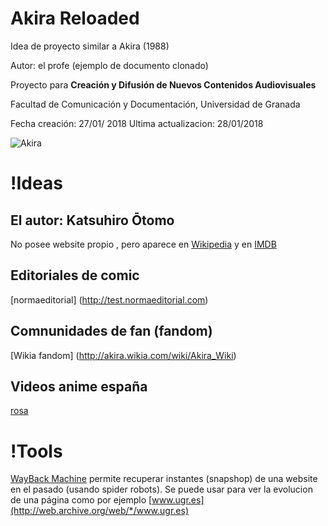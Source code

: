# Akira Reloaded
Idea de proyecto similar a Akira (1988)

Autor: el profe (ejemplo de documento clonado)

Proyecto para **Creación y Difusión de Nuevos Contenidos Audiovisuales** 


Facultad de Comunicación y Documentación, Universidad de Granada 


Fecha creación: 27/01/ 2018 Ultima actualizacion:  28/01/2018

![Akira](https://d1466nnw0ex81e.cloudfront.net/n_iv/600/753033.jpg)
# !Ideas 

## El autor:  Katsuhiro Ōtomo

 No posee website propio , pero aparece en 
[Wikipedia](https://es.wikipedia.org/wiki/Katsuhiro_Ōtomo) y en [IMDB](http://www.imdb.com/name/nm0960028/)

  
## Editoriales de comic 
[normaeditorial] (http://test.normaeditorial.com) 

  
## Comnunidades de fan (fandom)
[Wikia fandom] (http://akira.wikia.com/wiki/Akira_Wiki) 


## Videos anime españa 

[rosa](https://www.shortoftheweek.com/2011/11/10/rosa/)

# !Tools

[WayBack Machine](http://web.archive.org/)  permite recuperar instantes (snapshop) 
de una website en el pasado (usando spider robots). 
Se puede usar para ver la evolucion de una página como por ejemplo 
[www.ugr.es](http://web.archive.org/web/*/www.ugr.es)
